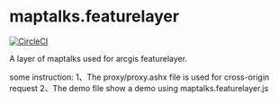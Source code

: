 # maptalks.featurelayer

[![CircleCI](https://circleci.com/gh/maptalks/maptalks.featurelayer.svg?style=shield)](https://circleci.com/gh/MapTalks/maptalks.featurelayer)

A layer of maptalks used for arcgis featurelayer.

some instruction:
1、The proxy/proxy.ashx file is used for cross-origin request
2、The demo file show a demo using maptalks.featurelayer.js
